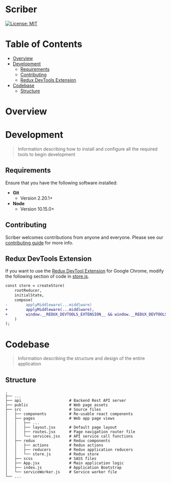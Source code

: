 # Scriber
[![License: MIT](https://img.shields.io/badge/License-MIT-yellow.svg)](/LICENSE.md)

# Table of Contents
* [Overview](#overview)
* [Development](#development)
    * [Requirements](#requirements)
    * [Contributing](#contributing)
    * [Redux DevTools Extension](#redux-devtools-extension)
* [Codebase](#codebase)
    * [Structure](#structure)

# Overview

# Development
> Information describing how to install and configure all the required tools to begin development

## Requirements
Ensure that you have the following software installed:

- **Git**
    - Version 2.20.1+
- **Node**
    - Version 10.15.0+

## Contributing
Scriber welcomes contributions from anyone and everyone. Please see our [contributing guide](/CONTRIBUTING.md) for more info.

## Redux DevTools Extension
If you want to use the [Redux DevTool Extension](https://chrome.google.com/webstore/detail/redux-devtools/lmhkpmbekcpmknklioeibfkpmmfibljd) for Google Chrome, modify the following section of code in [store.js](/src/store.js).

```diff
const store = createStore(
    rootReducer,
    initialState,
    compose(
-        applyMiddleware(...middlware)
+        applyMiddleware(...middlware),
+        window.__REDUX_DEVTOOLS_EXTENSION__ && window.__REDUX_DEVTOOLS_EXTENSION__()
    )
);
```

# Codebase
> Information describing the structure and design of the entire application

## Structure
    .
    ├── ...
    ├── api                     # Backend Rest API server
    ├── public                  # Web page assets
    ├── src                     # Source files
    │   ├── components          # Re-usable react components
    │   ├── pages               # Web app page views
    │   │   ├── ...
    │   │   ├── layout.jsx      # Default page layout
    │   │   ├── routes.jsx      # Page navigation router file
    │   │   └── services.jsx    # API service call functions
    │   ├── redux               # Redux components
    │   │   ├── actions         # Redux actions
    │   │   ├── reducers        # Redux application reducers
    │   │   └── store.js        # Redux store
    │   ├── scss                # SASS files
    │   ├── App.jsx             # Main application logic
    │   ├── index.js            # Application Bootstrap
    │   └── serviceWorker.js    # Service worker file
    └── ...

